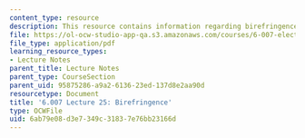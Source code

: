 ```yaml
---
content_type: resource
description: This resource contains information regarding birefringence.
file: https://ol-ocw-studio-app-qa.s3.amazonaws.com/courses/6-007-electromagnetic-energy-from-motors-to-lasers-spring-2011/6ab79e08d3e7349c31837e76bb23166d_MIT6_007S11_lec25.pdf
file_type: application/pdf
learning_resource_types:
- Lecture Notes
parent_title: Lecture Notes
parent_type: CourseSection
parent_uid: 95875286-a9a2-6136-23ed-137d8e2aa90d
resourcetype: Document
title: '6.007 Lecture 25: Birefringence'
type: OCWFile
uid: 6ab79e08-d3e7-349c-3183-7e76bb23166d
---
```

